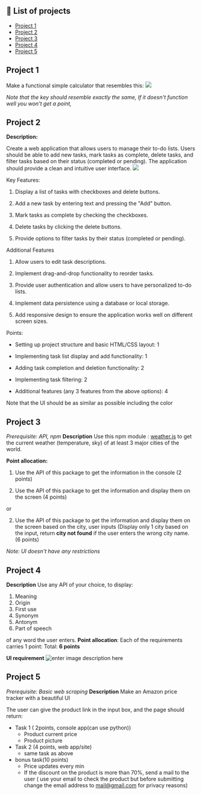 
## 📖 List of projects

- [Project 1](#project-1)
- [Project 2](#project-2)
- [Project 3](#project-3)
- [Project 4](#project-4)
- [Project 5](#project-5)

### <h2 id="project-1"> Project 1</h2>

Make a functional simple calculator  that resembles this:
![](https://lh3.googleusercontent.com/fbiCsY6HhC90i8Qidf_rDBDIvBYmn7wZVvLnclkMzgENOwK2j2qd7ZFRZQuni8GPJKJruIzK0sWAzmqFglwLPi12OOUExbkbcagbN15XTSU2OtlhZed8KYe4q_naeP-TfeUw442afLnPevGoSbGC4WA)

*Note that the key should resemble exactly the same, If it doesn't function well you won't get a point,*
### <h2 id="project-2"> Project 2</h2>
**Description:**

Create a web application that allows users to manage their to-do lists. Users should be able to add new tasks, mark tasks as complete, delete tasks, and filter tasks based on their status (completed or pending). The application should provide a clean and intuitive user interface.
![](https://lh6.googleusercontent.com/XdVvpf5j2TZmsbGUjCO36orNVyWY1-KCqn57xyU3RCxW8O7BZN8wzQqNuuD-KqQ4Nu6xPWHDgDXQe5OAX2BYkYR1B6fGRZlxx8ZTNAanT_NjznqwhWlVilQMio7nBAhVk_kr9mZckQQY0kI56ulGlbQ)

Key Features:

1. Display a list of tasks with checkboxes and delete buttons.

2. Add a new task by entering text and pressing the "Add" button.

3. Mark tasks as complete by checking the checkboxes.

4. Delete tasks by clicking the delete buttons.

5. Provide options to filter tasks by their status (completed or pending).

Additional Features

1. Allow users to edit task descriptions.

2. Implement drag-and-drop functionality to reorder tasks.

3. Provide user authentication and allow users to have personalized to-do lists.

4. Implement data persistence using a database or local storage.

5. Add responsive design to ensure the application works well on different screen sizes.

  

Points:

- Setting up project structure and basic HTML/CSS layout: 1

- Implementing task list display and add functionality: 1

- Adding task completion and deletion functionality: 2

- Implementing task filtering: 2

- Additional features (any 3 features from the above options): 4

  

Note that the UI should be as similar as possible including the color
### <h2 id="project-3"> Project 3</h2>
*Prerequisite: API, npm*
**Description**
Use this npm module : [weather.js](https://www.npmjs.com/package/weather-js) to get the current
 weather (temperature, sky) of at least 3 major cities of the world.

**Point allocation:**
1. Use the API of this package to get the information in the console (2 points)

2. Use the API of this package to get the information and display them on the screen (4 points)

or

2. Use the API of this package to get the information and display them on the screen based on the city, user inputs (Display only 1 city based on the input, return **city not found** if the user enters the wrong city name.  (6 points)


*Note: UI doesn't have any restrictions*
### <h2 id="project-4"> Project 4 </h2>

**Description**
 Use any API of your choice, to display:
 1. Meaning 
 2. Origin
 3. First use
 4. Synonym
 5. Antonym
 6. Part of speech

of any word the user enters.
**Point allocation**:
Each of the requirements carries 1 point:
Total: **6 points**
 
 **UI requirement**
 ![enter image description here](https://i.ibb.co/sH704Hw/ui.png)
### <h2 id="project-5"> Project 5</h2>
*Prerequisite: Basic web scraping*
**Description**
Make an Amazon price tracker with a beautiful UI

The user can give the product link in the input box, and the page should return:
*  Task 1 ( 2points, console app(can use python))
	* Product current price
	* Product picture
* Task 2 (4 points, web app/site)
	* same task as above
* bonus task(10 points)
	* Price updates every min
	* If the discount on the product is more than 70%, send a mail to the user ( use your email to check the product but before submitting change the email address to mail@gmail.com for privacy reasons) 
